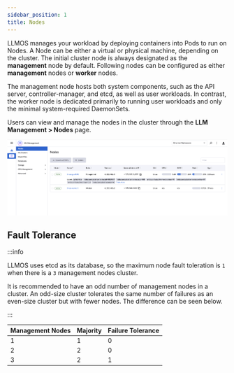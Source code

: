 ```yaml
---
sidebar_position: 1
title: Nodes
---
```


LLMOS manages your workload by deploying containers into Pods to run on Nodes. A Node can be either a virtual or physical machine, depending on the cluster. The initial cluster node is always designated as the **management** node by default. Following nodes can be configured as either **management** nodes or **worker** nodes.

The management node hosts both system components, such as the API server, controller-manager, and etcd, as well as user workloads. In contrast, the worker node is dedicated primarily to running user workloads and only the minimal system-required DaemonSets.

Users can view and manage the nodes in the cluster through the **LLM Management > Nodes** page.



![nodes](/img/docs/nodes.png)


## Fault Tolerance
:::info

LLMOS uses etcd as its database, so the maximum node fault toleration is `1` when there is a `3` management nodes cluster.

It is recommended to have an odd number of management nodes in a cluster. An odd-size cluster tolerates the same number of failures as an even-size cluster but with fewer nodes. The difference can be seen below.

:::


| Management Nodes | Majority | Failure Tolerance |
|------------------|----------|-------------------|
| 1                | 1        | 0                 |
| 2                | 2        | 0                 |
| 3	            | 2	       | 1                 |
